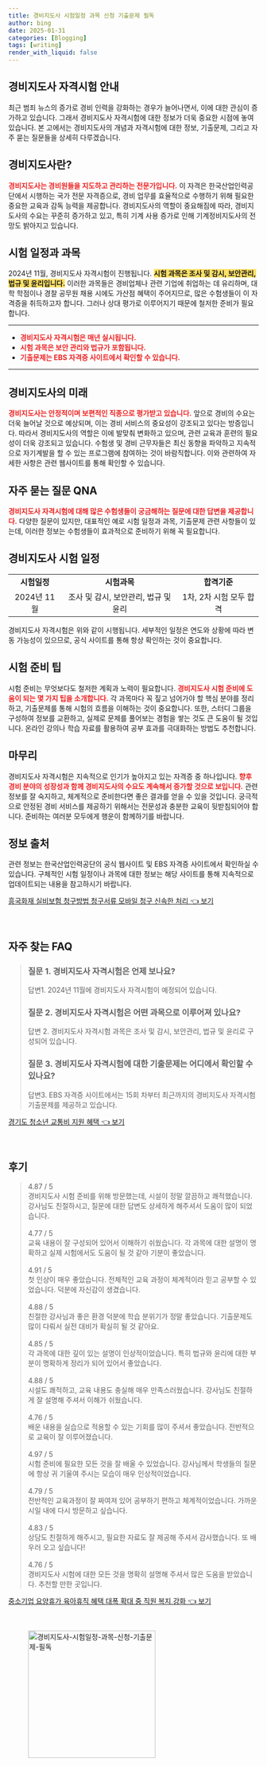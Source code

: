 ```yaml
---
title: 경비지도사 시험일정 과목 신청 기출문제 필독
author: bing
date: 2025-01-31
categories: [Blogging]
tags: [writing]
render_with_liquid: false
---
```



<h2 id='경비지도사_자격시험_안내'>경비지도사 자격시험 안내</h2>

<p>최근 범죄 뉴스의 증가로 경비 인력을 강화하는 경우가 늘어나면서, 이에 대한 관심이 증가하고 있습니다. 그래서 경비지도사 자격시험에 대한 정보가 더욱 중요한 시점에 놓여 있습니다. 본 고에서는 경비지도사의 개념과 자격시험에 대한 정보, 기출문제, 그리고 자주 묻는 질문들을 상세히 다루겠습니다.</p>

<h2 id='경비지도사란'>경비지도사란?</h2>

<p><b><span style="color: #ee2323;">경비지도사는 경비원들을 지도하고 관리하는 전문가입니다.</span></b> 이 자격은 한국산업인력공단에서 시행하는 국가 전문 자격증으로, 경비 업무를 효율적으로 수행하기 위해 필요한 중요한 교육과 감독 능력을 제공합니다. 경비지도사의 역할이 중요해짐에 따라, 경비지도사의 수요는 꾸준히 증가하고 있고, 특히 기계 사용 증가로 인해 기계정비지도사의 전망도 밝아지고 있습니다.</p>

<h2 id='시험_일정과_과목'>시험 일정과 과목</h2>

<p>2024년 11월, 경비지도사 자격시험이 진행됩니다. <b><span style="background-color: #ffe066;">시험 과목은 조사 및 감시, 보안관리, 법규 및 윤리입니다.</span></b> 이러한 과목들은 경비업체나 관련 기업에 취업하는 데 유리하며, 대학 학점이나 경찰 공무원 채용 시에도 가산점 혜택이 주어지므로, 많은 수험생들이 이 자격증을 취득하고자 합니다. 그러나 상대 평가로 이루어지기 때문에 철저한 준비가 필요합니다.</p>

<hr />

<ul>
    <li><b><span style="color: #ee2323;">경비지도사 자격시험은 매년 실시됩니다.</span></b></li>
    <li><b><span style="color: #ee2323;">시험 과목은 보안 관리와 법규가 포함됩니다.</span></b></li>
    <li><b><span style="color: #ee2323;">기출문제는 EBS 자격증 사이트에서 확인할 수 있습니다.</span></b></li>
</ul>

<hr />

<h2 id='경비지도사의_미래'>경비지도사의 미래</h2>

<p><b><span style="color: #ee2323;">경비지도사는 안정적이며 보편적인 직종으로 평가받고 있습니다.</span></b> 앞으로 경비의 수요는 더욱 늘어날 것으로 예상되며, 이는 경비 서비스의 중요성이 강조되고 있다는 방증입니다. 따라서 경비지도사의 역할은 이에 발맞춰 변화하고 있으며, 관련 교육과 훈련의 필요성이 더욱 강조되고 있습니다. 수험생 및 경비 근무자들은 최신 동향을 파악하고 지속적으로 자기계발을 할 수 있는 프로그램에 참여하는 것이 바람직합니다. 이와 관련하여 자세한 사항은 관련 웹사이트를 통해 확인할 수 있습니다.</p>

<h2 id='자주_묻는_질문_QNA'>자주 묻는 질문 QNA</h2>

<p><b><span style="color: #ee2323;">경비지도사 자격시험에 대해 많은 수험생들이 궁금해하는 질문에 대한 답변을 제공합니다.</span></b> 다양한 질문이 있지만, 대표적인 예로 시험 일정과 과목, 기출문제 관련 사항들이 있는데, 이러한 정보는 수험생들이 효과적으로 준비하기 위해 꼭 필요합니다.</p>

<h2 id='경비지도사_시험_일정'>경비지도사 시험 일정</h2>

<table>
    <tr>
        <td style="text-align: center; height: 17px;"><b>시험일정</b></td>
        <td style="text-align: center; height: 17px;"><b>시험과목</b></td>
        <td style="text-align: center; height: 17px;"><b>합격기준</b></td>
    </tr>
    <tr>
        <td style="text-align: center; height: 17px;">2024년 11월</td>
        <td style="text-align: center; height: 17px;">조사 및 감시, 보안관리, 법규 및 윤리</td>
        <td style="text-align: center; height: 17px;">1차, 2차 시험 모두 합격</td>
    </tr>
</table>

<p>경비지도사 자격시험은 위와 같이 시행됩니다. 세부적인 일정은 연도와 상황에 따라 변동 가능성이 있으므로, 공식 사이트를 통해 항상 확인하는 것이 중요합니다.</p>

<h2 id='시험_준비_팁'>시험 준비 팁</h2>

<p>시험 준비는 무엇보다도 철저한 계획과 노력이 필요합니다. <b><span style="color: #ee2323;">경비지도사 시험 준비에 도움이 되는 몇 가지 팁을 소개합니다.</span></b> 각 과목마다 꼭 짚고 넘어가야 할 핵심 분야를 정리하고, 기출문제를 통해 시험의 흐름을 이해하는 것이 중요합니다. 또한, 스터디 그룹을 구성하여 정보를 교환하고, 실제로 문제를 풀어보는 경험을 쌓는 것도 큰 도움이 될 것입니다. 온라인 강의나 학습 자료를 활용하여 공부 효과를 극대화하는 방법도 추천합니다.</p>

<h2 id='마무리'>마무리</h2>

<p>경비지도사 자격시험은 지속적으로 인기가 높아지고 있는 자격증 중 하나입니다. <b><span style="color: #ee2323;">향후 경비 분야의 성장성과 함께 경비지도사의 수요도 계속해서 증가할 것으로 보입니다.</span></b> 관련 정보를 잘 숙지하고, 체계적으로 준비한다면 좋은 결과를 얻을 수 있을 것입니다. 궁극적으로 안정된 경비 서비스를 제공하기 위해서는 전문성과 충분한 교육이 뒷받침되어야 합니다. 준비하는 여러분 모두에게 행운이 함께하기를 바랍니다.</p>

<h2 id='정보_출처'>정보 출처</h2>

<p>관련 정보는 한국산업인력공단의 공식 웹사이트 및 EBS 자격증 사이트에서 확인하실 수 있습니다. 구체적인 시험 일정이나 과목에 대한 정보는 해당 사이트를 통해 지속적으로 업데이트되는 내용을 참고하시기 바랍니다.</p>


<p><a class="click-button" title="흥국화재 실비보험 청구방법 청구서류 모바일 청구 신속한 처리" href="https://adkhouse.github.io/posts/%ED%9D%A5%EA%B5%AD%ED%99%94%EC%9E%AC-%EC%8B%A4%EB%B9%84%EB%B3%B4%ED%97%98-%EC%B2%AD%EA%B5%AC%EB%B0%A9%EB%B2%95-%EC%B2%AD%EA%B5%AC%EC%84%9C%EB%A5%98-%EB%AA%A8%EB%B0%94%EC%9D%BC-%EC%B2%AD%EA%B5%AC-%EC%8B%A0%EC%86%8D%ED%95%9C-%EC%B2%98%EB%A6%AC/" rel="dofollow">흥국화재 실비보험 청구방법 청구서류 모바일 청구 신속한 처리 👈 보기</a></p><br>
<h2 id='자주_찾는_FAQ'>자주 찾는 FAQ</h2>
<div itemscope="" itemtype="https://schema.org/FAQPage"> 
<blockquote> 
<div itemscope="" itemprop="mainEntity" itemtype="https://schema.org/Question"> 
<h3 itemprop="name">질문 1. 경비지도사 자격시험은 언제 보나요?</h3> 
<div itemscope="" itemprop="acceptedAnswer" itemtype="https://schema.org/Answer"> 
<span itemprop="text"> 
<p>답변1. 2024년 11월에 경비지도사 자격시험이 예정되어 있습니다.</p> 
</span> 
</div> 
</div> 
<div itemscope="" itemprop="mainEntity" itemtype="https://schema.org/Question"> 
<h3 itemprop="name">질문 2. 경비지도사 자격시험은 어떤 과목으로 이루어져 있나요?</h3> 
<div itemscope="" itemprop="acceptedAnswer" itemtype="https://schema.org/Answer"> 
<span itemprop="text"> 
<p>답변 2. 경비지도사 자격시험 과목은 조사 및 감시, 보안관리, 법규 및 윤리로 구성되어 있습니다.</p> 
</span> 
</div> 
</div> 
<div itemscope="" itemprop="mainEntity" itemtype="https://schema.org/Question"> 
<h3 itemprop="name">질문 3. 경비지도사 자격시험에 대한 기출문제는 어디에서 확인할 수 있나요?</h3> 
<div itemscope="" itemprop="acceptedAnswer" itemtype="https://schema.org/Answer"> 
<span itemprop="text"> 
<p>답변3. EBS 자격증 사이트에서는 15회 차부터 최근까지의 경비지도사 자격시험 기출문제를 제공하고 있습니다.</p> 
</span> 
</div> 
</div> 
</blockquote> 
</div>
<p><a class="click-button" title="경기도 청소년 교통비 지원 혜택" href="https://adkhouse.github.io/posts/%EA%B2%BD%EA%B8%B0%EB%8F%84-%EC%B2%AD%EC%86%8C%EB%85%84-%EA%B5%90%ED%86%B5%EB%B9%84-%EC%A7%80%EC%9B%90-%ED%98%9C%ED%83%9D/" rel="dofollow">경기도 청소년 교통비 지원 혜택 👈 보기</a></p><br>
<h2 id='후기'>후기</h2>
<div itemscope itemtype="https://schema.org/Product">
  <blockquote>
  <div itemprop="review" itemscope itemtype="https://schema.org/Review">
      <div itemprop="reviewRating" itemscope itemtype="https://schema.org/Rating"> <span itemprop="ratingValue">4.87</span> / <span itemprop="bestRating">5</span> </div>
      <span itemprop="reviewBody">경비지도사 시험 준비를 위해 방문했는데, 시설이 정말 깔끔하고 쾌적했습니다. 강사님도 친절하시고, 질문에 대한 답변도 상세하게 해주셔서 도움이 많이 되었습니다.</span>
  </div>
  <br>
  <div itemprop="review" itemscope itemtype="https://schema.org/Review">
      <div itemprop="reviewRating" itemscope itemtype="https://schema.org/Rating"> <span itemprop="ratingValue">4.77</span> / <span itemprop="bestRating">5</span> </div>
      <span itemprop="reviewBody">교육 내용이 잘 구성되어 있어서 이해하기 쉬웠습니다. 각 과목에 대한 설명이 명확하고 실제 시험에서도 도움이 될 것 같아 기분이 좋았습니다.</span>
  </div>
  <br>
  <div itemprop="review" itemscope itemtype="https://schema.org/Review">
      <div itemprop="reviewRating" itemscope itemtype="https://schema.org/Rating"> <span itemprop="ratingValue">4.91</span> / <span itemprop="bestRating">5</span> </div>
      <span itemprop="reviewBody">첫 인상이 매우 좋았습니다. 전체적인 교육 과정이 체계적이라 믿고 공부할 수 있었습니다. 덕분에 자신감이 생겼습니다.</span>
  </div>
  <br>
  <div itemprop="review" itemscope itemtype="https://schema.org/Review">
      <div itemprop="reviewRating" itemscope itemtype="https://schema.org/Rating"> <span itemprop="ratingValue">4.88</span> / <span itemprop="bestRating">5</span> </div>
      <span itemprop="reviewBody">친절한 강사님과 좋은 환경 덕분에 학습 분위기가 정말 좋았습니다. 기출문제도 많이 다뤄서 실전 대비가 확실히 될 것 같아요.</span>
  </div>
  <br>
  <div itemprop="review" itemscope itemtype="https://schema.org/Review">
      <div itemprop="reviewRating" itemscope itemtype="https://schema.org/Rating"> <span itemprop="ratingValue">4.85</span> / <span itemprop="bestRating">5</span> </div>
      <span itemprop="reviewBody">각 과목에 대한 깊이 있는 설명이 인상적이었습니다. 특히 법규와 윤리에 대한 부분이 명확하게 정리가 되어 있어서 좋았습니다.</span>
  </div>
  <br>
  <div itemprop="review" itemscope itemtype="https://schema.org/Review">
      <div itemprop="reviewRating" itemscope itemtype="https://schema.org/Rating"> <span itemprop="ratingValue">4.88</span> / <span itemprop="bestRating">5</span> </div>
      <span itemprop="reviewBody">시설도 쾌적하고, 교육 내용도 충실해 매우 만족스러웠습니다. 강사님도 친절하게 잘 설명해 주셔서 이해가 쉬웠습니다.</span>
  </div>
  <br>
  <div itemprop="review" itemscope itemtype="https://schema.org/Review">
      <div itemprop="reviewRating" itemscope itemtype="https://schema.org/Rating"> <span itemprop="ratingValue">4.76</span> / <span itemprop="bestRating">5</span> </div>
      <span itemprop="reviewBody">배운 내용을 실습으로 적용할 수 있는 기회를 많이 주셔서 좋았습니다. 전반적으로 교육이 잘 이루어졌습니다.</span>
  </div>
  <br>
  <div itemprop="review" itemscope itemtype="https://schema.org/Review">
      <div itemprop="reviewRating" itemscope itemtype="https://schema.org/Rating"> <span itemprop="ratingValue">4.97</span> / <span itemprop="bestRating">5</span> </div>
      <span itemprop="reviewBody">시험 준비에 필요한 모든 것을 잘 배울 수 있었습니다. 강사님께서 학생들의 질문에 항상 귀 기울여 주시는 모습이 매우 인상적이었습니다.</span>
  </div>
  <br>
  <div itemprop="review" itemscope itemtype="https://schema.org/Review">
      <div itemprop="reviewRating" itemscope itemtype="https://schema.org/Rating"> <span itemprop="ratingValue">4.79</span> / <span itemprop="bestRating">5</span> </div>
      <span itemprop="reviewBody">전반적인 교육과정이 잘 짜여져 있어 공부하기 편하고 체계적이었습니다. 가까운 시일 내에 다시 방문하고 싶습니다.</span>
  </div>
  <br>
  <div itemprop="review" itemscope itemtype="https://schema.org/Review">
      <div itemprop="reviewRating" itemscope itemtype="https://schema.org/Rating"> <span itemprop="ratingValue">4.83</span> / <span itemprop="bestRating">5</span> </div>
      <span itemprop="reviewBody">상담도 친절하게 해주시고, 필요한 자료도 잘 제공해 주셔서 감사했습니다. 또 배우러 오고 싶습니다!</span>
  </div>
  <br>
  <div itemprop="review" itemscope itemtype="https://schema.org/Review">
      <div itemprop="reviewRating" itemscope itemtype="https://schema.org/Rating"> <span itemprop="ratingValue">4.76</span> / <span itemprop="bestRating">5</span> </div>
      <span itemprop="reviewBody">경비지도사 시험에 대한 모든 것을 명확히 설명해 주셔서 많은 도움을 받았습니다. 추천할 만한 곳입니다.</span>
  </div>
  </blockquote>
</div>
<p><a class="click-button" title="중소기업 요양휴가 육아휴직 혜택 대폭 확대 중 직원 복지 강화" href="https://adkhouse.github.io/posts/%EC%A4%91%EC%86%8C%EA%B8%B0%EC%97%85-%EC%9A%94%EC%96%91%ED%9C%B4%EA%B0%80-%EC%9C%A1%EC%95%84%ED%9C%B4%EC%A7%81-%ED%98%9C%ED%83%9D-%EB%8C%80%ED%8F%AD-%ED%99%95%EB%8C%80-%EC%A4%91-%EC%A7%81%EC%9B%90-%EB%B3%B5%EC%A7%80-%EA%B0%95%ED%99%94/" rel="dofollow">중소기업 요양휴가 육아휴직 혜택 대폭 확대 중 직원 복지 강화 👈 보기</a></p><br>
<figure class="image"><img src="https://adkhouse.github.io/assets/img/thumbnail/경비지도사-시험일정-과목-신청-기출문제-필독.webp" alt="경비지도사-시험일정-과목-신청-기출문제-필독" width="256" height="256"></figure>